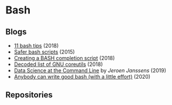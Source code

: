 # Bash

## Blogs

* [11 bash tips](https://zwischenzugs.com/2018/10/12/eleven-bash-tips-you-might-want-to-know/) \(2018\)
* [Safer bash scripts](https://vaneyckt.io/posts/safer_bash_scripts_with_set_euxo_pipefail/) \(2015\)
* [Creating a BASH completion script](https://iridakos.com/tutorials/2018/03/01/bash-programmable-completion-tutorial) \(2018\)
* [Decoded list of GNU coreutils](http://www.maizure.org/projects/decoded-gnu-coreutils/index.html) \(2018\)
* [Data Science at the Command Line](https://www.datascienceatthecommandline.com/) by _Jeroen Janssens_ \(2019\)
* [Anybody can write good bash (with a little effort)](https://blog.yossarian.net/2020/01/23/Anybody-can-write-good-bash-with-a-little-effort) \(2020\)

## Repositories

